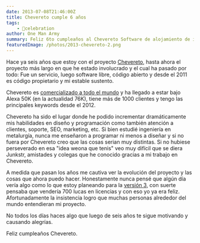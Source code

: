 ```yaml
---
date: 2013-07-08T21:46:00Z
title: Chevereto cumple 6 años
tags:
    - 🎉celebration
author: One Man Army
summary: Feliz 6to cumpleaños al Chevereto Software de alojamiento de imágenes.
featuredImage: /photos/2013-chevereto-2.png
---
```

Hace ya seis años que estoy con el proyecto [Chevereto](https://chevereto.com), hasta ahora el proyecto más largo en que he estado involucrado y el cual ha pasado por todo: Fue un servicio, luego software libre, código abierto y desde el 2011 es código propietario y mi estable sustento.

Chevereto es [comercializado a todo el mundo](https://chevereto.com/community/threads/world-painted-chevereto.2799/) y ha llegado a estar bajo Alexa 50K (en la actualidad 76K), tiene más de 1000 clientes y tengo las principales keywords desde el 2012.

Chevereto ha sido el lugar donde he podido incrementar dramáticamente mis habilidades en diseño y programación como también atención a clientes, soporte, SEO, marketing, etc. Si bien estudié ingeniería en metalurgía, nunca me enseñaron a programar ni menos a diseñar y si no fuera por Chevereto creo que las cosas serian muy distintas. Si no hubiese perseverado en esa "idea weona que tenis" veo muy difícil que se diera Junkstr, amistades y colegas que he conocido gracias a mi trabajo en Chevereto.

A medida que pasan los años me cautiva ver la evolución del proyecto y las cosas que ahora puedo hacer. Honestamente nunca pensé que algún día vería algo como lo que estoy planeando para la [versión 3](https://chevereto.com/community/threads/chevereto-3-feature-set-final.3288/), con suerte pensaba que vendería 700 lucas en licencias y con eso yo ya era feliz. Afortunadamente la insistencia logro que muchas personas alrededor del mundo entendieran mi proyecto.

No todos los días haces algo que luego de seis años te sigue motivando y causando alegrías.

Feliz cumpleaños Chevereto.
